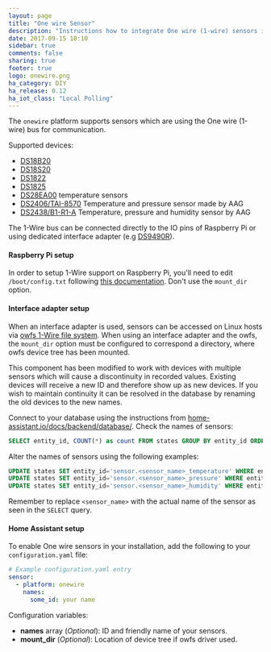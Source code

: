 ```yaml
---
layout: page
title: "One wire Sensor"
description: "Instructions how to integrate One wire (1-wire) sensors into Home Assistant."
date: 2017-09-15 10:10
sidebar: true
comments: false
sharing: true
footer: true
logo: onewire.png
ha_category: DIY
ha_release: 0.12
ha_iot_class: "Local Polling"
---
```


The `onewire` platform supports sensors which are using the One wire (1-wire) bus for communication.

Supported devices:

- [DS18B20](https://datasheets.maximintegrated.com/en/ds/DS18B20.pdf)
- [DS18S20](https://www.maximintegrated.com/en/products/analog/sensors-and-sensor-interface/DS18S20.html)
- [DS1822](https://datasheets.maximintegrated.com/en/ds/DS1822.pdf)
- [DS1825](https://datasheets.maximintegrated.com/en/ds/DS1825.pdf)
- [DS28EA00](https://datasheets.maximintegrated.com/en/ds/DS28EA00.pdf) temperature sensors
- [DS2406/TAI-8570](https://datasheets.maximintegrated.com/en/ds/DS2406.pdf) Temperature and pressure sensor made by AAG
- [DS2438/B1-R1-A](https://datasheets.maximintegrated.com/en/ds/DS2438.pdf) Temperature, pressure and humidity sensor by AAG

The 1-Wire bus can be connected directly to the IO pins of Raspberry Pi or using dedicated interface adapter (e.g [DS9490R](https://datasheets.maximintegrated.com/en/ds/DS9490-DS9490R.pdf)). 

#### Raspberry Pi setup
In order to setup 1-Wire support on Raspberry Pi, you'll need to edit `/boot/config.txt` following [this documentation](https://www.waveshare.com/wiki/Raspberry_Pi_Tutorial_Series:_1-Wire_DS18B20_Sensor#Enable_1-Wire). Don't use the `mount_dir` option.

#### Interface adapter setup
When an interface adapter is used, sensors can be accessed on Linux hosts via [owfs 1-Wire file system](http://owfs.org/). When using an interface adapter and the owfs, the `mount_dir` option must be configured to correspond a directory, where owfs device tree has been mounted.

<p class='note warning'>
This component has been modified to work with devices with multiple sensors which will cause a discontinuity in recorded values. Existing devices will receive a new ID and therefore show up as new devices.
If you wish to maintain continuity it can be resolved in the database by renaming the old devices to the new names.

Connect to your database using the instructions from [home-assistant.io/docs/backend/database/](https://home-assistant.io/docs/backend/database/). Check the names of sensors:  

```sql
SELECT entity_id, COUNT(*) as count FROM states GROUP BY entity_id ORDER BY count DESC LIMIT 10;
```
Alter the names of sensors using the following examples:  

```sql
UPDATE states SET entity_id='sensor.<sensor_name>_temperature' WHERE entity_id LIKE 'sensor.<sensor_name>%' AND attributes LIKE '%\u00b0C%';
UPDATE states SET entity_id='sensor.<sensor_name>_pressure' WHERE entity_id LIKE 'sensor.<sensor_name>%' AND attributes LIKE '%mb%';
UPDATE states SET entity_id='sensor.<sensor_name>_humidity' WHERE entity_id LIKE 'sensor.<sensor_name>%' AND attributes LIKE '%%%' ESCAPE '';
```
Remember to replace `<sensor_name>` with the actual name of the sensor as seen in the `SELECT` query.
</p>

#### Home Assistant setup

To enable One wire sensors in your installation, add the following to your `configuration.yaml` file:

```yaml
# Example configuration.yaml entry
sensor:
  - platform: onewire
    names:
      some_id: your name
```

Configuration variables:

- **names** array (*Optional*): ID and friendly name of your sensors.
- **mount_dir** (*Optional*): Location of device tree if owfs driver used.

